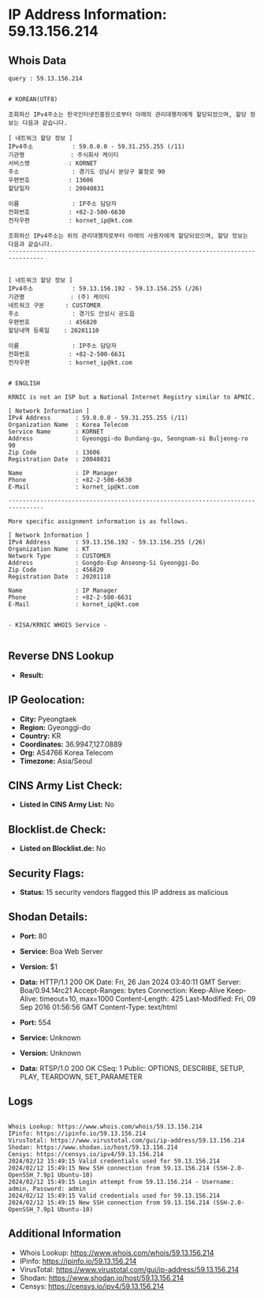 # IP Address Information: 59.13.156.214

## Whois Data
```
query : 59.13.156.214


# KOREAN(UTF8)

조회하신 IPv4주소는 한국인터넷진흥원으로부터 아래의 관리대행자에게 할당되었으며, 할당 정보는 다음과 같습니다.

[ 네트워크 할당 정보 ]
IPv4주소           : 59.0.0.0 - 59.31.255.255 (/11)
기관명             : 주식회사 케이티
서비스명           : KORNET
주소               : 경기도 성남시 분당구 불정로 90
우편번호           : 13606
할당일자           : 20040831

이름               : IP주소 담당자
전화번호           : +82-2-500-6630
전자우편           : kornet_ip@kt.com

조회하신 IPv4주소는 위의 관리대행자로부터 아래의 사용자에게 할당되었으며, 할당 정보는 다음과 같습니다.
--------------------------------------------------------------------------------


[ 네트워크 할당 정보 ]
IPv4주소           : 59.13.156.192 - 59.13.156.255 (/26)
기관명             : (주) 케이티
네트워크 구분      : CUSTOMER
주소               : 경기도 안성시 공도읍
우편번호           : 456820
할당내역 등록일    : 20201110

이름               : IP주소 담당자
전화번호           : +82-2-500-6631
전자우편           : kornet_ip@kt.com


# ENGLISH

KRNIC is not an ISP but a National Internet Registry similar to APNIC.

[ Network Information ]
IPv4 Address       : 59.0.0.0 - 59.31.255.255 (/11)
Organization Name  : Korea Telecom
Service Name       : KORNET
Address            : Gyeonggi-do Bundang-gu, Seongnam-si Buljeong-ro 90
Zip Code           : 13606
Registration Date  : 20040831

Name               : IP Manager
Phone              : +82-2-500-6630
E-Mail             : kornet_ip@kt.com

--------------------------------------------------------------------------------

More specific assignment information is as follows.

[ Network Information ]
IPv4 Address       : 59.13.156.192 - 59.13.156.255 (/26)
Organization Name  : KT
Network Type       : CUSTOMER
Address            : Gongdo-Eup Anseong-Si Gyeonggi-Do
Zip Code           : 456820
Registration Date  : 20201110

Name               : IP Manager
Phone              : +82-2-500-6631
E-Mail             : kornet_ip@kt.com


- KISA/KRNIC WHOIS Service -


```
## Reverse DNS Lookup
- **Result:** 

## IP Geolocation:
- **City:** Pyeongtaek
- **Region:** Gyeonggi-do
- **Country:** KR
- **Coordinates:** 36.9947,127.0889
- **Org:** AS4766 Korea Telecom
- **Timezone:** Asia/Seoul

## CINS Army List Check:
- **Listed in CINS Army List:** 
No

## Blocklist.de Check:
- **Listed on Blocklist.de:** 
No

## Security Flags:
- **Status:** 15 security vendors flagged this IP address as malicious

## Shodan Details:
- **Port:** 80
- **Service:** Boa Web Server
- **Version:** $1
- **Data:** HTTP/1.1 200 OK
Date: Fri, 26 Jan 2024 03:40:11 GMT
Server: Boa/0.94.14rc21
Accept-Ranges: bytes
Connection: Keep-Alive
Keep-Alive: timeout=10, max=1000
Content-Length: 425
Last-Modified: Fri, 09 Sep 2016 01:56:56 GMT
Content-Type: text/html



- **Port:** 554
- **Service:** Unknown
- **Version:** Unknown
- **Data:** RTSP/1.0 200 OK
CSeq: 1
Public: OPTIONS, DESCRIBE, SETUP, PLAY, TEARDOWN, SET_PARAMETER



## Logs
```

Whois Lookup: https://www.whois.com/whois/59.13.156.214
IPinfo: https://ipinfo.io/59.13.156.214
VirusTotal: https://www.virustotal.com/gui/ip-address/59.13.156.214
Shodan: https://www.shodan.io/host/59.13.156.214
Censys: https://censys.io/ipv4/59.13.156.214
2024/02/12 15:49:15 Valid credentials used for 59.13.156.214
2024/02/12 15:49:15 New SSH connection from 59.13.156.214 (SSH-2.0-OpenSSH_7.9p1 Ubuntu-10)
2024/02/12 15:49:15 Login attempt from 59.13.156.214 - Username: admin, Password: admin
2024/02/12 15:49:15 Valid credentials used for 59.13.156.214
2024/02/12 15:49:15 New SSH connection from 59.13.156.214 (SSH-2.0-OpenSSH_7.9p1 Ubuntu-10)

```
## Additional Information
- Whois Lookup: https://www.whois.com/whois/59.13.156.214
- IPinfo: https://ipinfo.io/59.13.156.214
- VirusTotal: https://www.virustotal.com/gui/ip-address/59.13.156.214
- Shodan: https://www.shodan.io/host/59.13.156.214
- Censys: https://censys.io/ipv4/59.13.156.214

